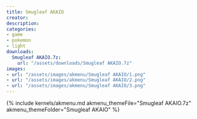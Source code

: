 ```yaml
---
title: Smugleaf AKAIO
creator: 
description: 
categories:
- game
- pokemon
- light
downloads:
  Smugleaf AKAIO.7z:
    url: "/assets/downloads/Smugleaf AKAIO.7z"
images:
- url: "/assets/images/akmenu/Smugleaf AKAIO/1.png"
- url: "/assets/images/akmenu/Smugleaf AKAIO/2.png"
- url: "/assets/images/akmenu/Smugleaf AKAIO/3.png"
---
```


{% include kernels/akmenu.md akmenu_themeFile="Smugleaf AKAIO.7z" akmenu_themeFolder="Smugleaf AKAIO" %}
